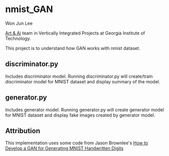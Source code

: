 # nmist_GAN
Won Jun Lee

[Art & Ai](https://www.vip.gatech.edu/teams/art-ai) team in Vertically Integrated Projects at Georgia Institute of Technology.   

This project is to understand how GAN works with nmist dataset.

## discriminator.py

Includes discriminator model. Running discriminator.py will create/train discriminator model for MNIST dataset and display summary of the model.

## generator.py

Includes generator model. Running generator.py will create generator model for MNIST dataset and display fake images created by generator model.

## Attribution
This implementation uses some code from Jason Brownlee's [How to Develop a GAN for Generating MNIST Handwritten Digits](https://machinelearningmastery.com/how-to-develop-a-generative-adversarial-network-for-an-mnist-handwritten-digits-from-scratch-in-keras/)
